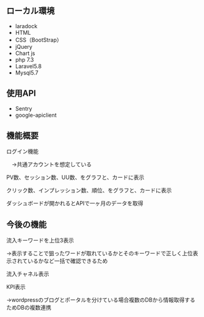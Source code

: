 ## ローカル環境
- laradock
- HTML
- CSS（BootStrap）
- jQuery
- Chart js
- php 7.3
- Laravel5.8
- Mysql5.7

## 使用API
- Sentry
- google-apiclient

## 機能概要
ログイン機能

　→共通アカウントを想定している

PV数、セッション数、UU数、をグラフと、カードに表示

クリック数、インプレッション数、順位、をグラフと、カードに表示

ダッシュボードが開かれるとAPIで一ヶ月のデータを取得

## 今後の機能
流入キーワードを上位3表示

→表示することで狙ったワードが取れているかとそのキーワードで正しく上位表示されているかなど一括で確認できるため

流入チャネル表示

KPI表示

→wordpressのブログとポータルを分けている場合複数のDBから情報取得するためDBの複数連携
